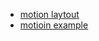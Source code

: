

* [motion laytout](https://developer.android.com/training/constraint-layout/motionlayout/examples?hl=zh-cn)
* [motioin example](https://github.com/android/views-widgets-samples)

